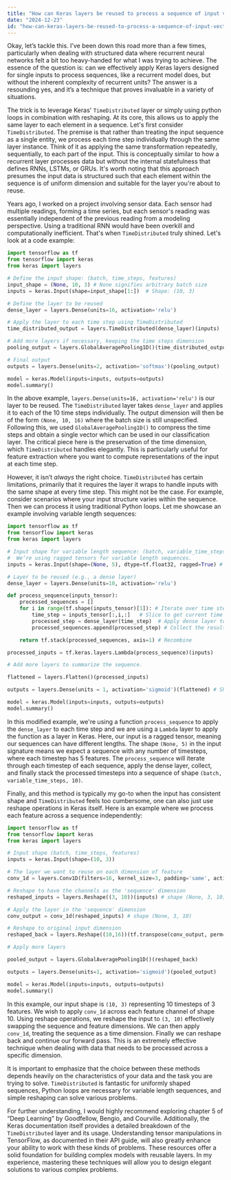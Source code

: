 ```yaml
---
title: "How can Keras layers be reused to process a sequence of input vectors, similar to recurrent models?"
date: "2024-12-23"
id: "how-can-keras-layers-be-reused-to-process-a-sequence-of-input-vectors-similar-to-recurrent-models"
---
```


Okay, let’s tackle this. I’ve been down this road more than a few times, particularly when dealing with structured data where recurrent neural networks felt a bit too heavy-handed for what I was trying to achieve. The essence of the question is: can we effectively apply Keras layers designed for single inputs to process sequences, like a recurrent model does, but without the inherent complexity of recurrent units? The answer is a resounding yes, and it’s a technique that proves invaluable in a variety of situations.

The trick is to leverage Keras' `TimeDistributed` layer or simply using python loops in combination with reshaping. At its core, this allows us to apply the same layer to each element in a sequence. Let's first consider `TimeDistributed`. The premise is that rather than treating the input sequence as a single entity, we process each time step individually through the same layer instance. Think of it as applying the same transformation repeatedly, sequentially, to each part of the input. This is conceptually similar to how a recurrent layer processes data but without the internal statefulness that defines RNNs, LSTMs, or GRUs. It's worth noting that this approach presumes the input data is structured such that each element within the sequence is of uniform dimension and suitable for the layer you're about to reuse.

Years ago, I worked on a project involving sensor data. Each sensor had multiple readings, forming a time series, but each sensor's reading was essentially independent of the previous reading from a modeling perspective. Using a traditional RNN would have been overkill and computationally inefficient. That's when `TimeDistributed` truly shined. Let's look at a code example:

```python
import tensorflow as tf
from tensorflow import keras
from keras import layers

# Define the input shape: (batch, time_steps, features)
input_shape = (None, 10, 3) # None signifies arbitrary batch size
inputs = keras.Input(shape=input_shape[1:])  # Shape: (10, 3)

# Define the layer to be reused
dense_layer = layers.Dense(units=16, activation='relu')

# Apply the layer to each time step using TimeDistributed
time_distributed_output = layers.TimeDistributed(dense_layer)(inputs)

# Add more layers if necessary, keeping the time steps dimension
pooling_output = layers.GlobalAveragePooling1D()(time_distributed_output) # Shape: (batch, 16)

# Final output
outputs = layers.Dense(units=2, activation='softmax')(pooling_output)

model = keras.Model(inputs=inputs, outputs=outputs)
model.summary()
```

In the above example, `layers.Dense(units=16, activation='relu')` is our layer to be reused. The `TimeDistributed` layer takes `dense_layer` and applies it to each of the 10 time steps individually. The output dimension will then be of the form `(None, 10, 16)` where the batch size is still unspecified. Following this, we used `GlobalAveragePooling1D()` to compress the time steps and obtain a single vector which can be used in our classification layer. The critical piece here is the preservation of the time dimension, which `TimeDistributed` handles elegantly. This is particularly useful for feature extraction where you want to compute representations of the input at each time step.

However, it isn’t *always* the right choice. `TimeDistributed` has certain limitations, primarily that it requires the layer it wraps to handle inputs with the same shape at every time step. This might not be the case. For example, consider scenarios where your input structure varies within the sequence. Then we can process it using traditional Python loops. Let me showcase an example involving variable length sequences:

```python
import tensorflow as tf
from tensorflow import keras
from keras import layers

# Input shape for variable length sequence: (batch, variable_time_steps, features)
#  We’re using ragged tensors for variable length sequences.
inputs = keras.Input(shape=(None, 5), dtype=tf.float32, ragged=True) # Ragged tensor input

# Layer to be reused (e.g., a dense layer)
dense_layer = layers.Dense(units=10, activation='relu')

def process_sequence(inputs_tensor):
    processed_sequences = []
    for i in range(tf.shape(inputs_tensor)[1]): # Iterate over time steps
        time_step = inputs_tensor[:,i,:]   # Slice to get current time step
        processed_step = dense_layer(time_step)  # Apply dense layer to each time step
        processed_sequences.append(processed_step) # Collect the results

    return tf.stack(processed_sequences, axis=1) # Recombine

processed_inputs = tf.keras.layers.Lambda(process_sequence)(inputs)

# Add more layers to summarize the sequence.

flattened = layers.Flatten()(processed_inputs)

outputs = layers.Dense(units = 1, activation='sigmoid')(flattened) # Shape: (batch, 1)

model = keras.Model(inputs=inputs, outputs=outputs)
model.summary()
```

In this modified example, we're using a function `process_sequence` to apply the `dense_layer` to each time step and we are using a `Lambda` layer to apply the function as a layer in Keras.  Here, our input is a ragged tensor, meaning our sequences can have different lengths. The shape `(None, 5)` in the input signature means we expect a sequence with any number of timesteps, where each timestep has 5 features. The `process_sequence` will iterate through each timestep of each sequence, apply the dense layer, collect, and finally stack the processed timesteps into a sequence of shape `(batch, variable_time_steps, 10)`.

Finally, and this method is typically my go-to when the input has consistent shape and `TimeDistributed` feels too cumbersome, one can also just use reshape operations in Keras itself. Here is an example where we process each feature across a sequence independently:

```python
import tensorflow as tf
from tensorflow import keras
from keras import layers

# Input shape (batch, time_steps, features)
inputs = keras.Input(shape=(10, 3))

# The layer we want to reuse on each dimension of feature
conv_1d = layers.Conv1D(filters=16, kernel_size=3, padding='same', activation='relu')

# Reshape to have the channels as the 'sequence' dimension
reshaped_inputs = layers.Reshape((3, 10))(inputs) # shape (None, 3, 10)

# Apply the layer in the 'sequence' dimension
conv_output = conv_1d(reshaped_inputs) # shape (None, 3, 10)

# Reshape to original input dimension
reshaped_back = layers.Reshape((10,16))(tf.transpose(conv_output, perm=[0, 2, 1])) #shape (None, 10, 16)

# Apply more layers

pooled_output = layers.GlobalAveragePooling1D()(reshaped_back)

outputs = layers.Dense(units=1, activation='sigmoid')(pooled_output)

model = keras.Model(inputs=inputs, outputs=outputs)
model.summary()
```

In this example, our input shape is `(10, 3)` representing 10 timesteps of 3 features. We wish to apply `conv_1d` across each feature channel of shape 10.  Using reshape operations, we reshape the input to `(3, 10)` effectively swapping the sequence and feature dimensions. We can then apply `conv_1d`, treating the sequence as a time dimension. Finally we can reshape back and continue our forward pass. This is an extremely effective technique when dealing with data that needs to be processed across a specific dimension.

It is important to emphasize that the choice between these methods depends heavily on the characteristics of your data and the task you are trying to solve. `TimeDistributed` is fantastic for uniformly shaped sequences, Python loops are necessary for variable length sequences, and simple reshaping can solve various problems.

For further understanding, I would highly recommend exploring chapter 5 of “Deep Learning” by Goodfellow, Bengio, and Courville. Additionally, the Keras documentation itself provides a detailed breakdown of the `TimeDistributed` layer and its usage. Understanding tensor manipulations in TensorFlow, as documented in their API guide, will also greatly enhance your ability to work with these kinds of problems. These resources offer a solid foundation for building complex models with reusable layers. In my experience, mastering these techniques will allow you to design elegant solutions to various complex problems.
